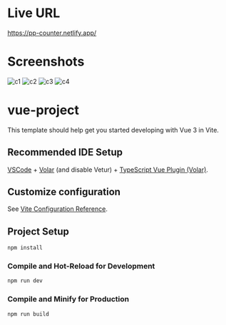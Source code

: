 # Live URL 
https://pp-counter.netlify.app/

# Screenshots
![c1](https://user-images.githubusercontent.com/65712411/172056665-74d4805c-0ba2-4c27-8c07-450c1847a337.JPG)
![c2](https://user-images.githubusercontent.com/65712411/172056668-68881d7f-ef51-4cf3-8f04-ea284c780524.JPG)
![c3](https://user-images.githubusercontent.com/65712411/172056671-a4c3d0cc-f0ff-46a9-a79d-eea3acfa0d53.JPG)
![c4](https://user-images.githubusercontent.com/65712411/172056673-656c30f4-b316-46ac-be44-f043e8bdd1b0.JPG)


# vue-project

This template should help get you started developing with Vue 3 in Vite.

## Recommended IDE Setup

[VSCode](https://code.visualstudio.com/) + [Volar](https://marketplace.visualstudio.com/items?itemName=Vue.volar) (and disable Vetur) + [TypeScript Vue Plugin (Volar)](https://marketplace.visualstudio.com/items?itemName=Vue.vscode-typescript-vue-plugin).

## Customize configuration

See [Vite Configuration Reference](https://vitejs.dev/config/).

## Project Setup

```sh
npm install
```

### Compile and Hot-Reload for Development

```sh
npm run dev
```

### Compile and Minify for Production

```sh
npm run build
```
